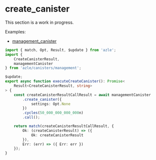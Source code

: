 # create_canister

This section is a work in progress.

Examples:

-   [management_canister](https://github.com/demergent-labs/azle/tree/main/examples/management_canister)

```typescript
import { match, Opt, Result, $update } from 'azle';
import {
    CreateCanisterResult,
    managementCanister
} from 'azle/canisters/management';

$update;
export async function executeCreateCanister(): Promise<
    Result<CreateCanisterResult, string>
> {
    const createCanisterResultCallResult = await managementCanister
        .create_canister({
            settings: Opt.None
        })
        .cycles(50_000_000_000_000n)
        .call();

    return match(createCanisterResultCallResult, {
        Ok: (createCanisterResult) => ({
            Ok: createCanisterResult
        }),
        Err: (err) => ({ Err: err })
    });
}
```

